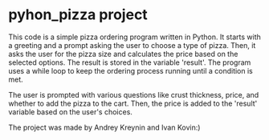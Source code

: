 # pyhon_pizza project

This code is a simple pizza ordering program written in Python. It starts with a greeting and a prompt asking the user to choose a type of pizza. Then, it asks the user for the pizza size and calculates the price based on the selected options. The result is stored in the variable 'result'. The program uses a while loop to keep the ordering process running until a condition is met.

The user is prompted with various questions like crust thickness, price, and whether to add the pizza to the cart. Then, the price is added to the 'result' variable based on the user's choices.

The project was made by Andrey Kreynin and Ivan Kovin:)
